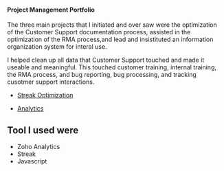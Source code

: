 #### Project Management Portfolio

The three main projects that I initiated and over saw were the optimization of the Customer Support documentation process, assisted in the optimization of the RMA process,and lead and insistituted an information organization system for interal use.

I helped clean up all data that Customer Support touched and made it useable and meaningful. This touched customer training, internal training, the RMA process, and bug reporting, bug processing, and tracking cusotmer support interactions. 

- [Streak Optimization](https://github.com/brandibushman/NextCentury-again/tree/master/Streak)

- [Analytics](https://github.com/brandibushman/NextCentury/tree/master/Analytics)

## Tool I used were
- Zoho Analytics
- Streak
- Javascript 
